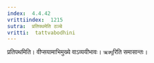 ```yaml
---
index:  4.4.42
vrittiindex:  1215
sutra:  प्रतिपथमेति ठञ्चे
vritti:  tattvabodhini 
---
```


प्रतिपथमिति। वीप्सयामाभिमुख्ये वाऽव्ययीभावः। `ऋक्पू`रिति समासान्तः।

